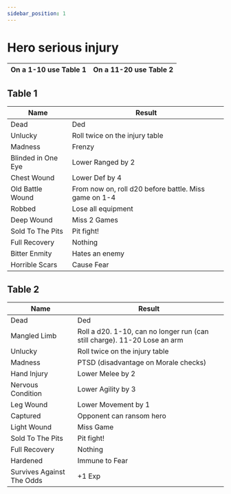```yaml
---
sidebar_position: 1
---
```

# Hero serious injury

| On a 1-10 use Table 1 | On a 11-20 use Table 2 |
| --------------------- | ---------------------- |

## Table 1

| Name               | Result                                                |
| ------------------ | ----------------------------------------------------- |
| Dead               | Ded                                                   |
| Unlucky            | Roll twice on the injury table                        |
| Madness            | Frenzy                                                |
| Blinded in One Eye | Lower Ranged by 2                                     |
| Chest Wound        | Lower Def by 4                                        |
| Old Battle Wound   | From now on, roll d20 before battle. Miss game on 1-4 |
| Robbed             | Lose all equipment                                    |
| Deep Wound         | Miss 2 Games                                          |
| Sold To The Pits   | Pit fight!                                            |
| Full Recovery      | Nothing                                               |
| Bitter Enmity      | Hates an enemy                                        |
| Horrible Scars     | Cause Fear                                            |

## Table 2

| Name                      | Result                                                                    |
| ------------------------- | ------------------------------------------------------------------------- |
| Dead                      | Ded                                                                       |
| Mangled Limb              | Roll a d20. 1-10, can no longer run (can still charge). 11-20 Lose an arm |
| Unlucky                   | Roll twice on the injury table                                            |
| Madness                   | PTSD (disadvantage on Morale checks)                                      |
| Hand Injury               | Lower Melee by 2                                                          |
| Nervous Condition         | Lower Agility by 3                                                        |
| Leg Wound                 | Lower Movement by 1                                                       |
| Captured                  | Opponent can ransom hero                                                  |
| Light Wound               | Miss Game                                                                 |
| Sold To The Pits          | Pit fight!                                                                |
| Full Recovery             | Nothing                                                                   |
| Hardened                  | Immune to Fear                                                            |
| Survives Against The Odds | +1 Exp                                                                    |
